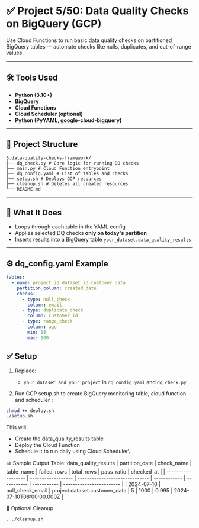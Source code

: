 # ✅ Project 5/50: Data Quality Checks on BigQuery (GCP)

Use Cloud Functions to run basic data quality checks on partitioned BigQuery tables — automate checks like nulls, duplicates, and out-of-range values.

---

## 🛠️ Tools Used
- **Python (3.10+)**
- **BigQuery**
- **Cloud Functions**
- **Cloud Scheduler (optional)**
- **Python (PyYAML, google-cloud-bigquery)**

---

## 📁 Project Structure
```
5.data-quality-checks-framework/
├── dq_check.py # Core logic for running DQ checks
├── main.py # Cloud Function entrypoint
├── dq_config.yaml # List of tables and checks
├── setup.sh # Deploys GCP resources
├── cleanup.sh # Deletes all created resources
└── README.md
```


---

## 🧪 What It Does

- Loops through each table in the YAML config
- Applies selected DQ checks **only on today's partition**
- Inserts results into a BigQuery table `your_dataset.data_quality_results`

---

## ⚙️ dq_config.yaml Example

```yaml
tables:
  - name: project_id.dataset_id.customer_data
    partition_column: created_date
    checks:
      - type: null_check
        column: email
      - type: duplicate_check
        column: customer_id
      - type: range_check
        column: age
        min: 18
        max: 100
  ```

## ✅ Setup

1. Replace:
   - `your_dataset and your_project` in `dq_config.yaml` and `dq_check.py`

2. Run GCP setup.sh to create BigQuery monitoring table, cloud function and scheduler :

```bash
chmod +x deploy.sh
./setup.sh
```
This will:

- Create the data_quality_results table
- Deploy the Cloud Function
- Schedule it to run daily using Cloud Scheduler\

📊 Sample Output Table: data_quality_results
| partition\_date    | check\_name        | table\_name                    | failed\_rows | total\_rows | pass\_ratio | checked\_at              |
| ------------------ | ------------------ | ------------------------------ | ------------ | ----------- | ----------- | ------------------------ |
| 2024-07-10         | null\_check\_email | project.dataset.customer\_data | 5            | 1000        | 0.995       | 2024-07-10T08:00:00.000Z |



🧹 Optional Cleanup
```
. ./cleanup.sh
```



